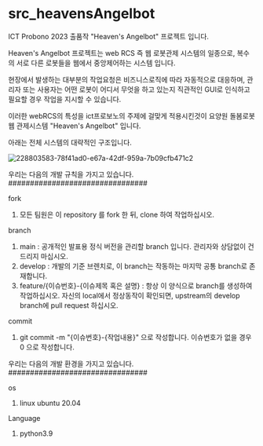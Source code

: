 # src_heavensAngelbot
ICT Probono 2023 출품작 "Heaven's Angelbot" 프로젝트 입니다.

Heaven's Angelbot 프로젝트는 web RCS 즉 웹 로봇관제 시스템의 일종으로, 복수의 서로 다른 로봇들을 웹에서 중앙제어하는 시스템 입니다.

현장에서 발생하는 대부분의 작업요청은 비즈니스로직에 따라 자동적으로 대응하며, 관리자 또는 사용자는 어떤 로봇이 어디서 무엇을 하고 있는지 직관적인 GUI로 인식하고 필요할 경우 작업을 지시할 수 있습니다.

이러한 webRCS의 특성을 ict프로보노의 주제에 걸맞게 적용시킨것이 요양원 돌봄로봇 웹 관제시스템 "Heaven's Angelbot" 입니다.

아래는 전체 시스템의 대략적인 구조입니다.

![228803583-78f41ad0-e67a-42df-959a-7b09cfb471c2](https://user-images.githubusercontent.com/124308667/229501099-ea190721-d507-4964-8dac-8000366e0d80.png)


우리는 다음의 개발 규칙을 가지고 있습니다. ################################

fork
  1. 모든 팀원은 이 repository 를 fork 한 뒤, clone 하여 작업하십시오.
  
branch
  1. main : 공개적인 발표용 정식 버전을 관리할 branch 입니다. 관리자와 상담없이 건드리지 마십시오.
  2. develop : 개발의 기준 브렌치로, 이 branch는 작동하는 마지막 공통 branch로 존재합니다.
  3. feature/{이슈번호}-{이슈제목 혹은 설명} : 항상 이 양식으로 branch를 생성하여 작업하십시오. 자신의 local에서 정상동작이 확인되면, upstream의 develop branch에 pull request 하십시오.

commit
  1. git commit -m "{이슈번호}-{작업내용}" 으로 작성합니다. 이슈번호가 없을 경우 0 으로 작성합니다.


우리는 다음의 개발 환경을 가지고 있습니다. ################################

os
  1. linux ubuntu 20.04

Language
  1. python3.9



